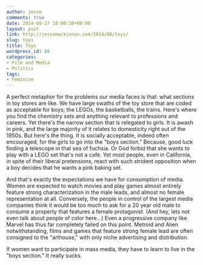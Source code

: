```yaml
---
author: jesse
comments: true
date: 2014-08-27 18:00:38+00:00
layout: post
link: http://jessemackinnon.com/2014/08/toys/
slug: toys
title: Toys
wordpress_id: 86
categories:
- Film and Media
- Politics
tags:
- Feminism
---
```


A perfect metaphor for the problems our media faces is that: what sections in toy stores are like. We have large swaths of the toy store that are coded as acceptable for boys; the LEGOs, the basketballs, the trains. Here's where you find the chemistry sets and anything relevant to professions and careers. Yet there's the narrow section that is relegated to girls. It is awash in pink, and the large majority of it relates to domesticity right out of the 1950s. But here's the thing. It is socially acceptable, indeed often encouraged, for the girls to go into the "boys section." Because, good luck finding a telescope in that sea of fuchsia. Or God forbid that she wants to play with a LEGO set that's not a café. Yet most people, even in California, in spite of their liberal pretensions, react with such strident opposition when a boy decides that he wants a pink baking set.

And that's exactly the expectations we have for consumption of media. Women are expected to watch movies and play games almost entirely feature strong characterization in the male leads, and almost no female representation at all. Conversely, the people in control of the largest media companies think it would be too much to ask for a 20 year old male to consume a property that features a female protagonist. (And hey, lets not even talk about people of color here...) Even a progressive company like Marvel has thus far completely failed on this point. Metroid and Alien notwithstanding, films and games that feature strong female lead are often consigned to the "arthouse," with only niche advertising and distribution.

If women want to participate in mass media, they have to learn to live in the "boys section." It really sucks.
